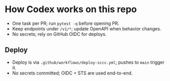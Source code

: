 # How Codex works on this repo

- One task per PR; run `pytest -q` before opening PR.
- Keep endpoints under `/v1/*`; update OpenAPI when behavior changes.
- No secrets; rely on GitHub OIDC for deploys.

## Deploy
- Deploy is via `.github/workflows/deploy-sccc.yml`; pushes to `main` trigger it.
- No secrets committed; OIDC + STS are used end-to-end.
